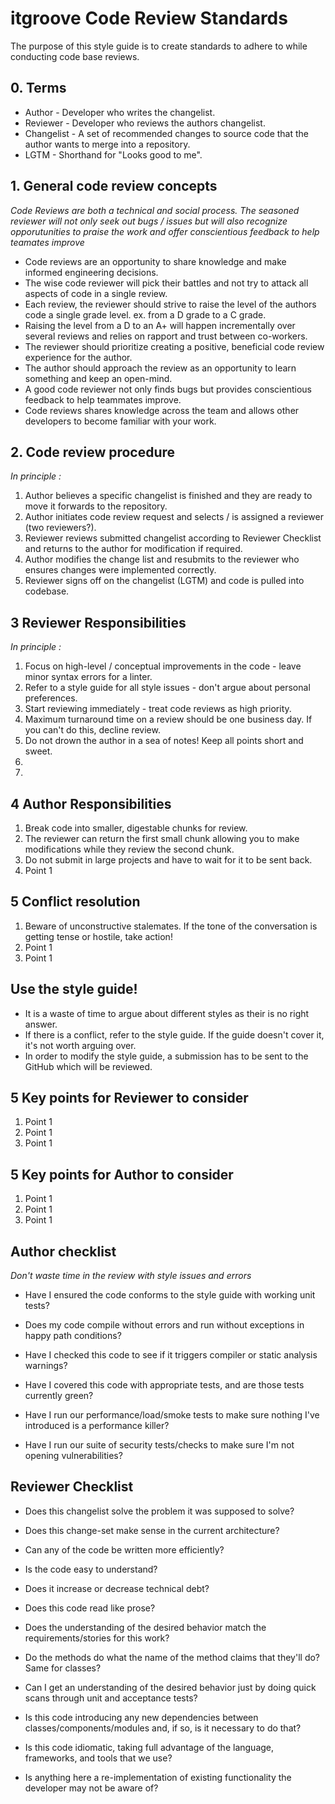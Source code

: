 # itgroove Code Review Standards

The purpose of this style guide is to create standards to adhere to while conducting code base reviews. 


<!-- Table of contents -->
## 0. Terms 
* Author - Developer who writes the changelist.
* Reviewer - Developer who reviews the authors changelist.
* Changelist - A set of recommended changes to source code that the author wants to merge into a repository.
* LGTM - Shorthand for "Looks good to me".

## 1. General code review concepts

*Code Reviews are both a technical and social process. The seasoned reviewer will not only seek out bugs / issues but will also recognize opporutunities to praise the work and offer conscientious feedback to help teamates improve*

* Code reviews are an opportunity to share knowledge and make informed engineering decisions.
* The wise code reviewer will pick their battles and not try to attack all aspects of code in a single review. 
* Each review, the reviewer should strive to raise the level of the authors code a single grade level. ex. from a D grade to a C grade. 
* Raising the level from a D to an A+ will happen incrementally over several reviews and relies on rapport and trust between co-workers.  
* The reviewer should prioritize creating a positive, beneficial code review experience for the author.
* The author should approach the review as an opportunity to learn something and keep an open-mind. 
* A good code reviewer not only finds bugs but provides conscientious feedback to help teammates improve. 
* Code reviews shares knowledge across the team and allows other developers to become familiar with your work. 

## 2. Code review procedure

*In principle :*

1. Author believes a specific changelist is finished and they are ready to move it forwards to the repository. 
1. Author initiates code review request and selects / is assigned a reviewer (two reviewers?). 
1. Reviewer reviews submitted changelist according to Reviewer Checklist and returns to the author for modification if required.
1. Author modifies the change list and resubmits to the reviewer who ensures changes were implemented correctly.
1. Reviewer signs off on the changelist (LGTM) and code is pulled into codebase.  

## 3 Reviewer Responsibilities

*In principle :*

1. Focus on high-level / conceptual improvements in the code - leave minor syntax errors for a linter. 
1. Refer to a style guide for all style issues - don't argue about personal preferences.
1. Start reviewing immediately - treat code reviews as high priority.
1. Maximum turnaround time on a review should be one business day. If you can't do this, decline review. 
1. Do not drown the author in a sea of notes! Keep all points short and sweet. 
1. 
1. 


## 4 Author Responsibilities

1. Break code into smaller, digestable chunks for review. 
1. The reviewer can return the first small chunk allowing you to make modifications while they review the second chunk. 
1. Do not submit in large projects and have to wait for it to be sent back.
1. Point 1

## 5 Conflict resolution 

1. Beware of unconstructive stalemates. If the tone of the conversation is getting tense or hostile, take action! 
1. Point 1
1. Point 1

## Use the style guide!
* It is a waste of time to argue about different styles as their is no right answer. 
* If there is a conflict, refer to the style guide. If the guide doesn't cover it, it's not worth arguing over. 
* In order to modify the style guide, a submission has to be sent to the GitHub which will be reviewed. 

## 5 Key points for Reviewer to consider 

1. Point 1
1. Point 1
1. Point 1

## 5 Key points for Author to consider 

1. Point 1
1. Point 1
1. Point 1

## Author checklist
*Don't waste time in the review with style issues and errors* 

* Have I ensured the code conforms to the style guide with working unit tests? 

* Does my code compile without errors and run without exceptions in happy path conditions?
* Have I checked this code to see if it triggers compiler or static analysis warnings?
* Have I covered this code with appropriate tests, and are those tests currently green?
* Have I run our performance/load/smoke tests to make sure nothing I've introduced is a performance killer?
* Have I run our suite of security tests/checks to make sure I'm not opening vulnerabilities?

## Reviewer Checklist
* Does this changelist solve the problem it was supposed to solve? 
* Does this change-set make sense in the current architecture?
* Can any of the code be written more efficiently?
* Is the code easy to understand?
* Does it increase or decrease technical debt?

* Does this code read like prose?
* Does the understanding of the desired behavior match the requirements/stories for this work?
* Do the methods do what the name of the method claims that they'll do? Same for classes?
* Can I get an understanding of the desired behavior just by doing quick scans through unit and acceptance tests?
* Is this code introducing any new dependencies between classes/components/modules and, if so, is it necessary to do that?
* Is this code idiomatic, taking full advantage of the language, frameworks, and tools that we use?
* Is anything here a re-implementation of existing functionality the developer may not be aware of?
